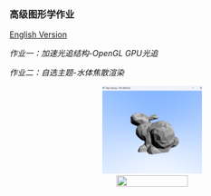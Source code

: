### 高级图形学作业

[English Version](README.md)

*作业一：加速光追结构-OpenGL GPU光追*

*作业二：自选主题-水体焦散渲染*

<div align=center>
<img src="Accelerated-Ray-Tracer/RayTrace.png" width = "35%" height = "35%" />
</div> 

<div align=center>
<img src="Water-Caustics/demo.gif" width = "50%" height = "50%" />
</div> 